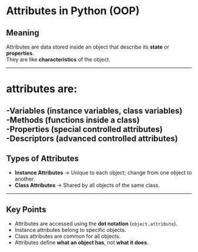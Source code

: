 #  Attributes in Python (OOP)

##  Meaning
Attributes are data stored inside an object that describe its **state** or **properties**.  
They are like **characteristics** of the object.

---
# attributes are:  
 -Variables (instance variables, class variables)  
 -Methods (functions inside a class)  
 -Properties (special controlled attributes)  
 -Descriptors (advanced controlled attributes)  
---
##  Types of Attributes

- **Instance Attributes** → Unique to each object; change from one object to another.  
- **Class Attributes** → Shared by all objects of the same class.

---

##  Key Points
- Attributes are accessed using the **dot notation** (`object.attribute`).  
- Instance attributes belong to specific objects.  
- Class attributes are common for all objects.  
- Attributes define **what an object has**, not **what it does**.


